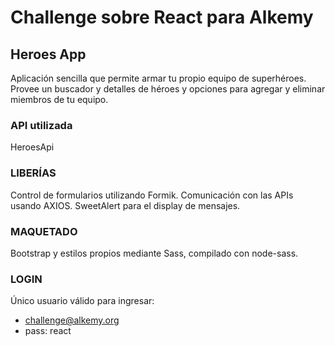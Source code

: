 # Challenge sobre React para Alkemy

## Heroes App

Aplicación sencilla que permite armar tu propio equipo de superhéroes.
Provee un buscador y detalles de héroes y opciones para agregar y eliminar miembros de tu equipo.

### API utilizada

HeroesApi

### LIBERÍAS

Control de formularios utilizando Formik.
Comunicación con las APIs usando AXIOS.
SweetAlert para el display de mensajes.

### MAQUETADO

Bootstrap y estilos propios mediante Sass, compilado con node-sass.

### LOGIN
Único usuario válido para ingresar:
- challenge@alkemy.org
- pass: react
